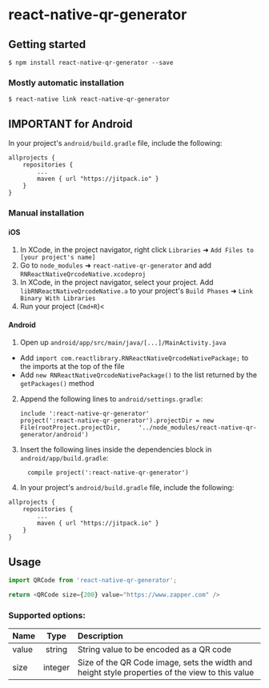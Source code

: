 
# react-native-qr-generator

## Getting started

`$ npm install react-native-qr-generator --save`

### Mostly automatic installation

`$ react-native link react-native-qr-generator`

## IMPORTANT for Android
In your project's `android/build.gradle` file, include the following:

```
allprojects {
	repositories {
		...
		maven { url "https://jitpack.io" }
	}
}
```

### Manual installation


#### iOS

1. In XCode, in the project navigator, right click `Libraries` ➜ `Add Files to [your project's name]`
2. Go to `node_modules` ➜ `react-native-qr-generator` and add `RNReactNativeQrcodeNative.xcodeproj`
3. In XCode, in the project navigator, select your project. Add `libRNReactNativeQrcodeNative.a` to your project's `Build Phases` ➜ `Link Binary With Libraries`
4. Run your project (`Cmd+R`)<

#### Android

1. Open up `android/app/src/main/java/[...]/MainActivity.java`
  - Add `import com.reactlibrary.RNReactNativeQrcodeNativePackage;` to the imports at the top of the file
  - Add `new RNReactNativeQrcodeNativePackage()` to the list returned by the `getPackages()` method
2. Append the following lines to `android/settings.gradle`:
  	```
  	include ':react-native-qr-generator'
  	project(':react-native-qr-generator').projectDir = new File(rootProject.projectDir, 	'../node_modules/react-native-qr-generator/android')
  	```
3. Insert the following lines inside the dependencies block in `android/app/build.gradle`:
  	```
      compile project(':react-native-qr-generator')
  	```
4. In your project's `android/build.gradle` file, include the following:
```
allprojects {
	repositories {
		...
		maven { url "https://jitpack.io" }
	}
}
```

## Usage
```javascript
import QRCode from 'react-native-qr-generator';

return <QRCode size={200} value="https://www.zapper.com" />
```

### Supported options:

| Name  | Type     | Description |
| :---- | :------: | :--- |
| value | string   | String value to be encoded as a QR code |
| size | integer   | Size of the QR Code image, sets the width and height style properties of the view to this value |
